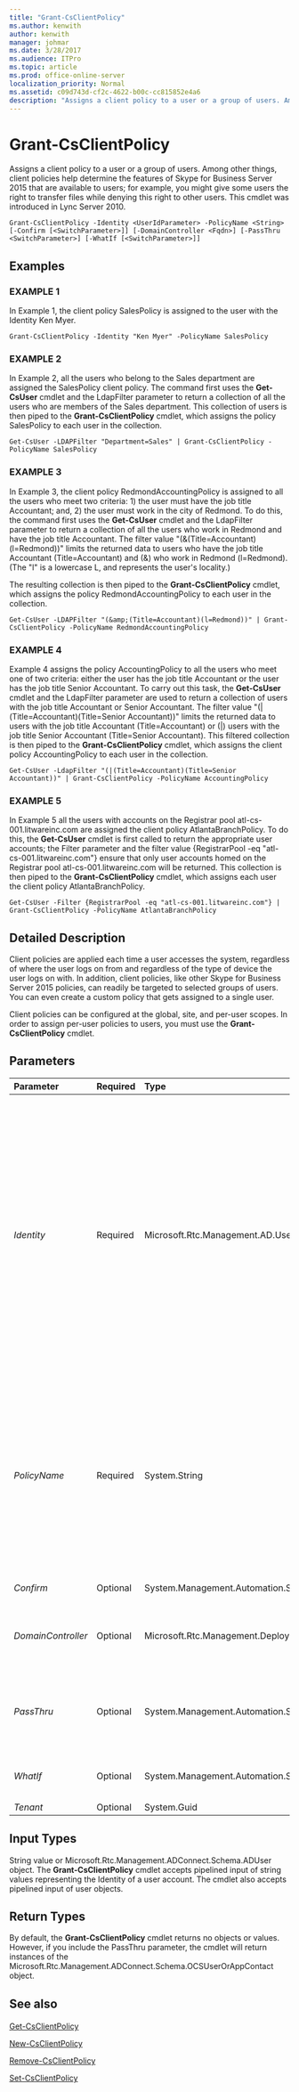 ```yaml
---
title: "Grant-CsClientPolicy"
ms.author: kenwith
author: kenwith
manager: johmar
ms.date: 3/28/2017
ms.audience: ITPro
ms.topic: article
ms.prod: office-online-server
localization_priority: Normal
ms.assetid: c09d743d-cf2c-4622-b00c-cc815852e4a6
description: "Assigns a client policy to a user or a group of users. Among other things, client policies help determine the features of Skype for Business Server 2015 that are available to users; for example, you might give some users the right to transfer files while denying this right to other users. This cmdlet was introduced in Lync Server 2010."
---
```


# Grant-CsClientPolicy
 
Assigns a client policy to a user or a group of users. Among other things, client policies help determine the features of Skype for Business Server 2015 that are available to users; for example, you might give some users the right to transfer files while denying this right to other users. This cmdlet was introduced in Lync Server 2010.
  
```
Grant-CsClientPolicy -Identity <UserIdParameter> -PolicyName <String> [-Confirm [<SwitchParameter>]] [-DomainController <Fqdn>] [-PassThru <SwitchParameter>] [-WhatIf [<SwitchParameter>]]

```

## Examples

### EXAMPLE 1

In Example 1, the client policy SalesPolicy is assigned to the user with the Identity Ken Myer. 
  
```
Grant-CsClientPolicy -Identity "Ken Myer" -PolicyName SalesPolicy
```

### EXAMPLE 2

In Example 2, all the users who belong to the Sales department are assigned the SalesPolicy client policy. The command first uses the **Get-CsUser** cmdlet and the LdapFilter parameter to return a collection of all the users who are members of the Sales department. This collection of users is then piped to the **Grant-CsClientPolicy** cmdlet, which assigns the policy SalesPolicy to each user in the collection.
  
```
Get-CsUser -LDAPFilter "Department=Sales" | Grant-CsClientPolicy -PolicyName SalesPolicy
```

### EXAMPLE 3

In Example 3, the client policy RedmondAccountingPolicy is assigned to all the users who meet two criteria: 1) the user must have the job title Accountant; and, 2) the user must work in the city of Redmond. To do this, the command first uses the **Get-CsUser** cmdlet and the LdapFilter parameter to return a collection of all the users who work in Redmond and have the job title Accountant. The filter value "(&amp;(Title=Accountant)(l=Redmond))" limits the returned data to users who have the job title Accountant (Title=Accountant) and (&amp;) who work in Redmond (l=Redmond). (The "l" is a lowercase L, and represents the user's locality.)
  
The resulting collection is then piped to the **Grant-CsClientPolicy** cmdlet, which assigns the policy RedmondAccountingPolicy to each user in the collection.
  
```
Get-CsUser -LDAPFilter "(&amp;(Title=Accountant)(l=Redmond))" | Grant-CsClientPolicy -PolicyName RedmondAccountingPolicy
```

### EXAMPLE 4

Example 4 assigns the policy AccountingPolicy to all the users who meet one of two criteria: either the user has the job title Accountant or the user has the job title Senior Accountant. To carry out this task, the **Get-CsUser** cmdlet and the LdapFilter parameter are used to return a collection of users with the job title Accountant or Senior Accountant. The filter value "(|(Title=Accountant)(Title=Senior Accountant))" limits the returned data to users with the job title Accountant (Title=Accountant) or (|) users with the job title Senior Accountant (Title=Senior Accountant). This filtered collection is then piped to the **Grant-CsClientPolicy** cmdlet, which assigns the client policy AccountingPolicy to each user in the collection.
  
```
Get-CsUser -LdapFilter "(|(Title=Accountant)(Title=Senior Accountant))" | Grant-CsClientPolicy -PolicyName AccountingPolicy
```

### EXAMPLE 5

In Example 5 all the users with accounts on the Registrar pool atl-cs-001.litwareinc.com are assigned the client policy AtlantaBranchPolicy. To do this, the **Get-CsUser** cmdlet is first called to return the appropriate user accounts; the Filter parameter and the filter value {RegistrarPool -eq "atl-cs-001.litwareinc.com"} ensure that only user accounts homed on the Registrar pool atl-cs-001.litwareinc.com will be returned. This collection is then piped to the **Grant-CsClientPolicy** cmdlet, which assigns each user the client policy AtlantaBranchPolicy.
  
```
Get-CsUser -Filter {RegistrarPool -eq "atl-cs-001.litwareinc.com"} | Grant-CsClientPolicy -PolicyName AtlantaBranchPolicy
```

## Detailed Description

Client policies are applied each time a user accesses the system, regardless of where the user logs on from and regardless of the type of device the user logs on with. In addition, client policies, like other Skype for Business Server 2015 policies, can readily be targeted to selected groups of users. You can even create a custom policy that gets assigned to a single user.
  
Client policies can be configured at the global, site, and per-user scopes. In order to assign per-user policies to users, you must use the **Grant-CsClientPolicy** cmdlet.
  
## Parameters

|**Parameter**|**Required**|**Type**|**Description**|
|:-----|:-----|:-----|:-----|
| _Identity_ <br/> |Required  <br/> |Microsoft.Rtc.Management.AD.UserIdParameter  <br/> |Indicates the Identity of the user account the policy should be assigned to. User Identities can be specified by using one of four formats: 1) the user's SIP address; 2) the user's user principal name (UPN); 3) the user's domain name and logon name, in the form domain\logon (for example, litwareinc\kenmyer); and, 4) the user's Active Directory display name (for example, Ken Myer). User Identities can also be referenced by using the user's Active Directory distinguished name.  <br/> In addition, you can use the asterisk (\*) wildcard character when using the Display Name as the user Identity. For example, the Identity "\* Smith" returns all the users who have a display name that ends in the string value " Smith".  <br/> |
| _PolicyName_ <br/> |Required  <br/> |System.String  <br/> |"Name" of the policy to be assigned. The PolicyName is simply the policy Identity minus the policy scope ("tag:"). For example, a policy that has the Identity tag:Redmond has a PolicyName equal to Redmond; a policy with the Identity tag:RedmondConferencingPolicy has a PolicyName equal to RedmondConferencingPolicy.  <br/> If you set PolicyName to a null value, then the command will unassign any per-user policy assigned to the user. For example:  <br/>  `Grant-CsClientPolicy -Identity "Ken Myer" -PolicyName $Null` <br/> |
| _Confirm_ <br/> |Optional  <br/> |System.Management.Automation.SwitchParameter  <br/> |Prompts you for confirmation before executing the command.  <br/> |
| _DomainController_ <br/> |Optional  <br/> |Microsoft.Rtc.Management.Deploy.Fqdn  <br/> |Enables you to specify a domain controller to connect to when assigning the policy. If this parameter is not included then the cmdlet will use the first available domain controller.  <br/> |
| _PassThru_ <br/> |Optional  <br/> |System.Management.Automation.SwitchParameter  <br/> |If present, causes the cmdlet to pass the user object (or objects) through the Windows PowerShell pipeline. By default, the **Grant-CsClientPolicy** cmdlet does not pass objects through the pipeline. <br/> |
| _WhatIf_ <br/> |Optional  <br/> |System.Management.Automation.SwitchParameter  <br/> |Describes what would happen if you executed the command without actually executing the command.  <br/> |
| _Tenant_ <br/> |Optional  <br/> |System.Guid  <br/> |PARAMVALUE: Guid  <br/> |
   
## Input Types

String value or Microsoft.Rtc.Management.ADConnect.Schema.ADUser object. The **Grant-CsClientPolicy** cmdlet accepts pipelined input of string values representing the Identity of a user account. The cmdlet also accepts pipelined input of user objects.
  
## Return Types

By default, the **Grant-CsClientPolicy** cmdlet returns no objects or values. However, if you include the PassThru parameter, the cmdlet will return instances of the Microsoft.Rtc.Management.ADConnect.Schema.OCSUserOrAppContact object.
  
## See also

#### 

[Get-CsClientPolicy](get-csclientpolicy.md)
  
[New-CsClientPolicy](new-csclientpolicy.md)
  
[Remove-CsClientPolicy](remove-csclientpolicy.md)
  
[Set-CsClientPolicy](set-csclientpolicy.md)


